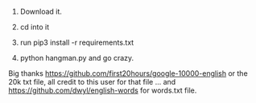 ﻿1. Download it.

2. cd into it

3. run pip3 install -r requirements.txt

4. python hangman.py    and go crazy.

Big thanks https://github.com/first20hours/google-10000-english
or the 20k txt file, all credit to this user for that
file
... and https://github.com/dwyl/english-words for words.txt 
file.
